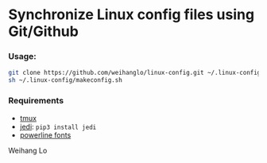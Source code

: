 # Synchronize Linux config files using Git/Github

### Usage:

```bash
git clone https://github.com/weihanglo/linux-config.git ~/.linux-config
sh ~/.linux-config/makeconfig.sh
```


### Requirements
- [tmux][tmux]
- [jedi][jedi]: `pip3 install jedi`
- [powerline fonts][powerline-fonts]

[tmux]: https://tmux.github.io/
[jedi]: https://github.com/davidhalter/jedi
[powerline-fonts]: https://github.com/powerline/fonts

Weihang Lo
